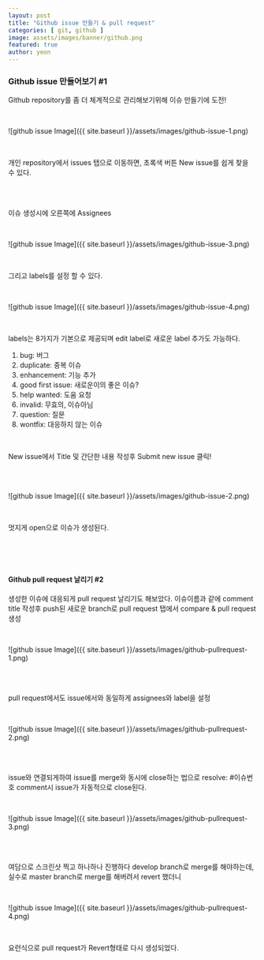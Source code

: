 ```yaml
---
layout: post
title: "Github issue 만들기 & pull request" 
categories: [ git, github ]
image: assets/images/banner/github.png
featured: true
author: yeon
---
```



### Github issue 만들어보기 #1
Github repository를 좀 더 체계적으로 관리해보기위해 이슈 만들기에 도전!


<br>

![github issue Image]({{ site.baseurl }}/assets/images/github-issue-1.png)

<br>

개인 repository에서 issues 탭으로 이동하면, 초록색 버튼 New issue를 쉽게 찾을 수 있다.

<br><br>

이슈 생성시에 오른쪽에 Assignees

<br>

![github issue Image]({{ site.baseurl }}/assets/images/github-issue-3.png)

<br>

그리고 labels를 설정 할 수 있다.

<br>

![github issue Image]({{ site.baseurl }}/assets/images/github-issue-4.png)

<br>

labels는 8가지가 기본으로 제공되며 edit label로 새로운 label 추가도 가능하다.

1. bug: 버그
2. duplicate: 중복 이슈
3. enhancement: 기능 추가
4. good first issue: 새로운이의 좋은 이슈?
5. help wanted: 도움 요청
6. invalid: 무효의, 이슈아님
7. question: 질문
8. wontfix: 대응하지 않는 이슈

<br>

New issue에서 Title 및 간단한 내용 작성후 Submit new issue 클릭!

<br><br>

![github issue Image]({{ site.baseurl }}/assets/images/github-issue-2.png)

<br>

멋지게 open으로 이슈가 생성된다.

<br><br><br>

#### Github pull request 날리기 #2
생성한 이슈에 대응되게 pull request 날리기도 해보았다.
이슈이름과 같에 comment title 작성후 push된 새로운 branch로 pull request 탭에서 compare & pull request 생성

<br>

![github issue Image]({{ site.baseurl }}/assets/images/github-pullrequest-1.png)

<br><br>

pull request에서도 issue에서와 동일하게 assignees와 label을 설정

<br>

![github issue Image]({{ site.baseurl }}/assets/images/github-pullrequest-2.png)

<br><br>

issue와 연결되게하여 issue를 merge와 동시에 close하는 법으로 resolve: #이슈번호 comment시 issue가 자동적으로 close된다.

<br>

![github issue Image]({{ site.baseurl }}/assets/images/github-pullrequest-3.png)

<br><br>

여담으로 스크린샷 찍고 하나하나 진행하다 develop branch로 merge를 해야하는데, 실수로 master branch로 merge를 해버려서 revert 했더니

<br>

![github issue Image]({{ site.baseurl }}/assets/images/github-pullrequest-4.png)

<br>

요런식으로 pull request가 Revert형태로 다시 생성되었다.


<br><br><br>